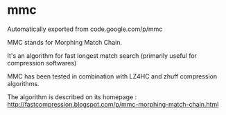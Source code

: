 # mmc
Automatically exported from code.google.com/p/mmc

MMC stands for Morphing Match Chain.

It's an algorithm for fast longest match search (primarily useful for compression softwares)

MMC has been tested in combination with LZ4HC and zhuff compression algorithms.

The algorithm is described on its homepage : http://fastcompression.blogspot.com/p/mmc-morphing-match-chain.html
